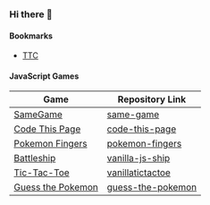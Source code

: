 ### Hi there 👋

#### Bookmarks
- [TTC](https://github.com/koraytugay/ttc) 

#### JavaScript Games

| Game   |      Repository Link      |
|----------|-------------|
| [SameGame](https://koraytugay.github.io/same-game/) | [same-game](https://github.com/koraytugay/same-game) |
| [Code This Page](https://github.com/koraytugay/code-this-page) | [code-this-page](https://koraytugay.github.io/code-this-page/) |
| [Pokemon Fingers](https://koraytugay.github.io/pokemon-fingers/) |  [pokemon-fingers](https://github.com/koraytugay/pokemon-fingers) |
| [Battleship](https://koraytugay.github.io/vanillajsship) | [vanilla-js-ship](https://github.com/koraytugay/vanillajsship) |
| [Tic-Tac-Toe](https://koraytugay.github.io/vanillatictactoe)|[vanillatictactoe](https://github.com/koraytugay/vanillatictactoe)|
| [Guess the Pokemon](https://koraytugay.github.io/guess-the-pokemon)|[guess-the-pokemon](https://github.com/koraytugay/guess-the-pokemon)|



<!--
**koraytugay/koraytugay** is a ✨ _special_ ✨ repository because its `README.md` (this file) appears on your GitHub profile.

Here are some ideas to get you started:

- 🔭 I’m currently working on ...
- 🌱 I’m currently learning ...
- 👯 I’m looking to collaborate on ...
- 🤔 I’m looking for help with ...
- 💬 Ask me about ...
- 📫 How to reach me: ...
- 😄 Pronouns: ...
- ⚡ Fun fact: ...
-->
